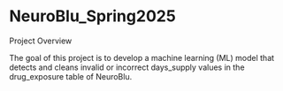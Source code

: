 # NeuroBlu_Spring2025

Project Overview 

The goal of this project is to develop a machine learning (ML) model that detects and cleans invalid or incorrect days_supply values in the drug_exposure table of NeuroBlu. 
